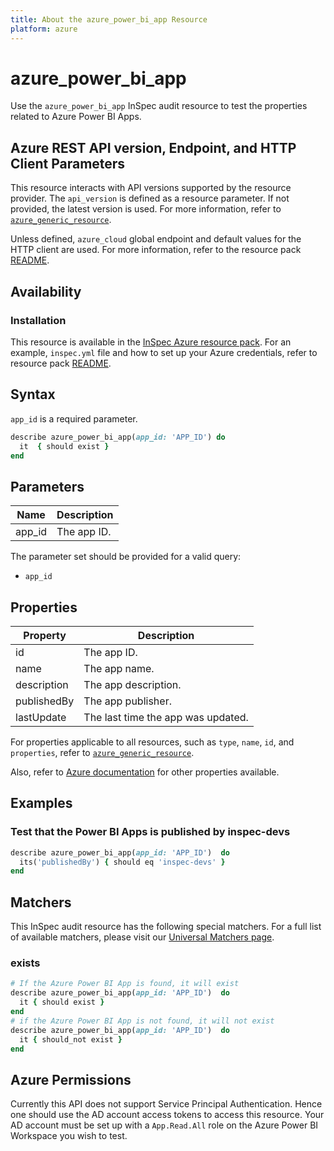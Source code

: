 ```yaml
---
title: About the azure_power_bi_app Resource
platform: azure
---
```


# azure_power_bi_app

Use the `azure_power_bi_app` InSpec audit resource to test the properties related to Azure Power BI Apps.

## Azure REST API version, Endpoint, and HTTP Client Parameters

This resource interacts with API versions supported by the resource provider. The `api_version` is defined as a resource parameter.
If not provided, the latest version is used. For more information, refer to [`azure_generic_resource`](azure_generic_resource.md).

Unless defined, `azure_cloud` global endpoint and default values for the HTTP client are used. For more information, refer to the resource pack [README](../../README.md).

## Availability

### Installation

This resource is available in the [InSpec Azure resource pack](https://github.com/inspec/inspec-azure). For an example, `inspec.yml` file and how to set up your Azure credentials, refer to resource pack [README](../../README.md#Service-Principal).

## Syntax

`app_id` is a required parameter.

```ruby
describe azure_power_bi_app(app_id: 'APP_ID') do
  it  { should exist }
end
```

## Parameters

| Name           | Description                                                                      |
|----------------|----------------------------------------------------------------------------------|
| app_id         | The app ID.                                                                |

The parameter set should be provided for a valid query:

- `app_id`

## Properties

| Property                            | Description                                                      |
|-------------------------------------|------------------------------------------------------------------|
| id                                  | The app ID.                                                      |
| name                                | The app name.                                                    |
| description                         | The app description.                                             |
| publishedBy                         | The app publisher.                                               |
| lastUpdate                          | The last time the app was updated.                               |

For properties applicable to all resources, such as `type`, `name`, `id`, and `properties`, refer to [`azure_generic_resource`](azure_generic_resource.md#properties).

Also, refer to [Azure documentation](https://docs.microsoft.com/en-us/rest/api/power-bi/apps/get-app) for other properties available.

## Examples

### Test that the Power BI Apps is published by inspec-devs

```ruby
describe azure_power_bi_app(app_id: 'APP_ID')  do
  its('publishedBy') { should eq 'inspec-devs' }
end
```

## Matchers

This InSpec audit resource has the following special matchers. For a full list of available matchers, please visit our [Universal Matchers page](/inspec/matchers/).

### exists

```ruby
# If the Azure Power BI App is found, it will exist
describe azure_power_bi_app(app_id: 'APP_ID')  do
  it { should exist }
end
# if the Azure Power BI App is not found, it will not exist
describe azure_power_bi_app(app_id: 'APP_ID')  do
  it { should_not exist }
end
```

## Azure Permissions

Currently this API does not support Service Principal Authentication. Hence one should use the AD account access tokens to access this resource. 
Your AD account must be set up with a `App.Read.All` role on the Azure Power BI Workspace you wish to test.
